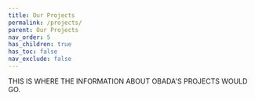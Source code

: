 ```yaml
---
title: Our Projects
permalink: /projects/
parent: Our Projects
nav_order: 5
has_children: true
has_toc: false
nav_exclude: false
---
```



THIS IS WHERE THE INFORMATION ABOUT OBADA'S PROJECTS WOULD GO. 